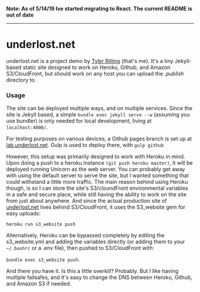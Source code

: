 
**Note: As of 5/14/19 Ive started migrating to React. The current README is out of date**

---

# underlost.net
underlost.net is a project demo by [Tyler Rilling](https://tyler.codes) (that's me). It's a tiny Jekyll-based static site designed to work on Heroku, Github, and Amazon S3/CloudFront, but should work on any host you can upload the *.publish* directory to.

### Usage
The site can be deployed multiple ways, and on multiple services. Since the site is Jekyll based, a simple `bundle exec jekyll serve --w` (assuming you use bundler) is only needed for local development, living at `localhost:4000/`.

For testing purposes on various devices, a Github pages branch is set up at [lab.underlost.net](https://lab.underlost.net). Gulp is used to deploy there, with `gulp github`

However, this setup was primarily designed to work with Heroku in mind. Upon doing a push to a heroku instance `(git push heroku master)`, it will be deployed running Unicorn as the web server. You can probably get away with using the default server to serve the site, but I wanted something that could withstand a little more traffic. The main reason behind using Heroku though, is so I can store the site's S3/cloundFront environmental variables in a safe and secure place, while still having the ability to work on the site from just about anywhere. And since the actual production site of [underlost.net](https://underlost.net) lives behind S3/CloudFront, it uses the S3_website gem for easy uploads:

`heroku run s3_website push`

Alternatively, Heroku can be bypassed completely by editing the s3_website.yml and adding the variables directly (or adding them to your `~/.bashrc` or a .env file), then pushed to S3/CloudFront with:

`bundle exec s3_website push`.

And there you have it. Is this a little overkill? Probably. But I like having multiple failsafes, and it's easy to change the DNS between Heroku, Github, and Amazon S3 if needed.
